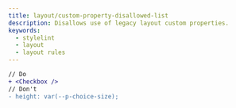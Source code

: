 ```yaml
---
title: layout/custom-property-disallowed-list
description: Disallows use of legacy layout custom properties.
keywords:
  - stylelint
  - layout
  - layout rules
---
```


```diff
// Do
+ <Checkbox />
// Don't
- height: var(--p-choice-size);
```
